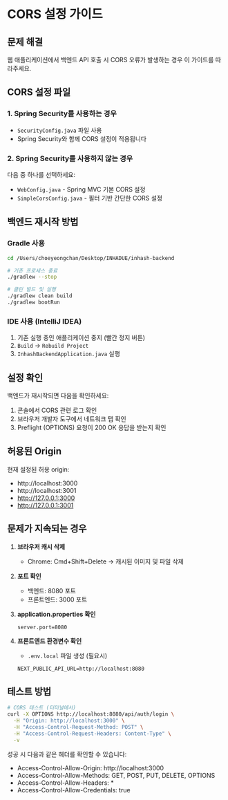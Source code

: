 # CORS 설정 가이드

## 문제 해결
웹 애플리케이션에서 백엔드 API 호출 시 CORS 오류가 발생하는 경우 이 가이드를 따라주세요.

## CORS 설정 파일

### 1. Spring Security를 사용하는 경우
- `SecurityConfig.java` 파일 사용
- Spring Security와 함께 CORS 설정이 적용됩니다

### 2. Spring Security를 사용하지 않는 경우
다음 중 하나를 선택하세요:
- `WebConfig.java` - Spring MVC 기본 CORS 설정
- `SimpleCorsConfig.java` - 필터 기반 간단한 CORS 설정

## 백엔드 재시작 방법

### Gradle 사용
```bash
cd /Users/choeyeongchan/Desktop/INHADUE/inhash-backend

# 기존 프로세스 종료
./gradlew --stop

# 클린 빌드 및 실행
./gradlew clean build
./gradlew bootRun
```

### IDE 사용 (IntelliJ IDEA)
1. 기존 실행 중인 애플리케이션 중지 (빨간 정지 버튼)
2. `Build` → `Rebuild Project`
3. `InhashBackendApplication.java` 실행

## 설정 확인

백엔드가 재시작되면 다음을 확인하세요:

1. 콘솔에서 CORS 관련 로그 확인
2. 브라우저 개발자 도구에서 네트워크 탭 확인
3. Preflight (OPTIONS) 요청이 200 OK 응답을 받는지 확인

## 허용된 Origin

현재 설정된 허용 origin:
- http://localhost:3000
- http://localhost:3001
- http://127.0.0.1:3000
- http://127.0.0.1:3001

## 문제가 지속되는 경우

1. **브라우저 캐시 삭제**
   - Chrome: Cmd+Shift+Delete → 캐시된 이미지 및 파일 삭제

2. **포트 확인**
   - 백엔드: 8080 포트
   - 프론트엔드: 3000 포트

3. **application.properties 확인**
   ```properties
   server.port=8080
   ```

4. **프론트엔드 환경변수 확인**
   - `.env.local` 파일 생성 (필요시)
   ```
   NEXT_PUBLIC_API_URL=http://localhost:8080
   ```

## 테스트 방법

```bash
# CORS 테스트 (터미널에서)
curl -X OPTIONS http://localhost:8080/api/auth/login \
  -H "Origin: http://localhost:3000" \
  -H "Access-Control-Request-Method: POST" \
  -H "Access-Control-Request-Headers: Content-Type" \
  -v
```

성공 시 다음과 같은 헤더를 확인할 수 있습니다:
- Access-Control-Allow-Origin: http://localhost:3000
- Access-Control-Allow-Methods: GET, POST, PUT, DELETE, OPTIONS
- Access-Control-Allow-Headers: *
- Access-Control-Allow-Credentials: true

